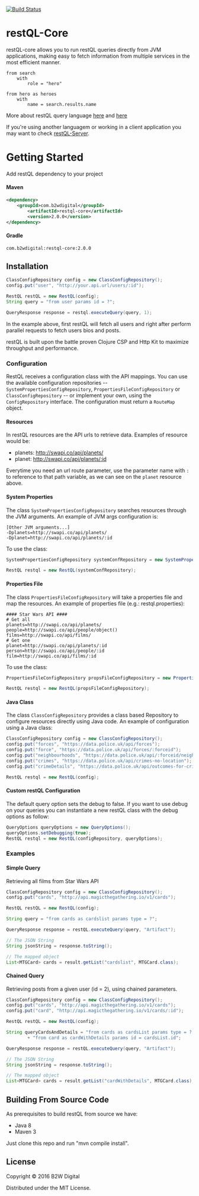 [![Build Status](https://travis-ci.org/B2W-BIT/restQL-core.svg?branch=master)](https://travis-ci.org/B2W-BIT/restQL-core)
# restQL-Core

restQL-core allows you to run restQL queries directly from JVM applications, making easy to fetch information from multiple services in the most efficient manner.

```
from search
    with
        role = "hero"

from hero as heroes
    with
        name = search.results.name
```

More about restQL query language [here](https://github.com/B2W-BIT/restQL-server/wiki/RestQL-Query-Language) and [here](http://restql.b2w.io)

If you're using another languagem or working in a client application you may want to check  [restQL-Server](https://github.com/B2W-BIT/restQL-server).

# Getting Started

Add restQL dependency to your project

#### Maven

```xml
<dependency>
	<groupId>com.b2wdigital</groupId>
        <artifactId>restql-core</artifactId>
       	<version>2.0.0</version>
</dependency>
```

#### Gradle

```
com.b2wdigital:restql-core:2.0.0
```

## Installation

```java
ClassConfigRepository config = new ClassConfigRepository();
config.put("user", "http://your.api.url/users/:id");

RestQL restQL = new RestQL(config);
String query = "from user params id = ?";

QueryResponse response = restql.executeQuery(query, 1);
```

In the example above, first restQL will fetch all users and right after perform parallel requests to fetch users bios and posts.  

restQL is built upon the battle proven Clojure CSP and Http Kit to maximize throughput and performance.

### Configuration
RestQL receives a configuration class with the API mappings. You can use the available configuration repositories -- `SystemPropertiesConfigRepository`, `PropertiesFileConfigRepository` or `ClassConfigRepository` -- or implement your own, using the `ConfigRepository` interface.
The configuration must return a `RouteMap` object.

#### Resources

In restQL resources are the API urls to retrieve data. Examples of resource would be:

+ planets: http://swapi.co/api/planets/
+ planet: http://swapi.co/api/planets/:id

Everytime you need an url route parameter, use the parameter name with `:` to reference to that path variable, as we can see on the `planet` resource above.

#### System Properties

The class `SystemPropertiesConfigRepository` searches resources through the JVM arguments.
An example of JVM args configuration is:

```
[Other JVM arguments...]
-Dplanets=http://swapi.co/api/planets/
-Dplanet=http://swapi.co/api/planets/:id
```

To use the class:

```java
SystemPropertiesConfigRepository systemConfRepository = new SystemPropertiesConfigRepository();

RestQL restql = new RestQL(systemConfRepository);
```

#### Properties File

The class `PropertiesFileConfigRepository` will take a properties file and map the resources.
An example of properties file (e.g.: restql.properties):

```properties
#### Star Wars API ####
# Get all
planets=http://swapi.co/api/planets/
people=http://swapi.co/api/people/object()
films=http://swapi.co/api/films/
# Get one
planet=http://swapi.co/api/planets/:id
person=http://swapi.co/api/people/:id
film=http://swapi.co/api/films/:id
```

To use the class:

```java
PropertiesFileConfigRepository propsFileConfigRepository = new PropertiesFileConfigRepository("resources/restql.properties");

RestQL restql = new RestQL(propsFileConfigRepository);
```

#### Java Class

The class `ClassConfigRepository` provides a class based Repository to configure resources directly using Java code.
An example of configuration using a Java class:

```java
ClassConfigRepository config = new ClassConfigRepository();
config.put("forces", "https://data.police.uk/api/forces");
config.put("force", "https://data.police.uk/api/forces/:forceid");
config.put("neighbourhoods", "https://data.police.uk/api/:forceid/neighbourhoods");
config.put("crimes", "https://data.police.uk/api/crimes-no-location");
config.put("crimeDetails", "https://data.police.uk/api/outcomes-for-crime/:persistent_id");

RestQL restql = new RestQL(config);
```

#### Custom restQL Configuration

The default query option sets the debug to false. If you want to use debug on your queries you can instantiate a new restQL class with the debug options as follow:

```java
QueryOptions queryOptions = new QueryOptions();
queryOptions.setDebugging(true);
RestQL restql = new RestQL(configRepository, queryOptions);
```
### Examples

#### Simple Query

Retrieving all films from Star Wars API

```java
ClassConfigRepository config = new ClassConfigRepository();
config.put("cards", "http://api.magicthegathering.io/v1/cards");

RestQL restQL = new RestQL(config);

String query = "from cards as cardslist params type = ?";

QueryResponse response = restQL.executeQuery(query, "Artifact");

// The JSON String
String jsonString = response.toString();

// The mapped object
List<MTGCard> cards = result.getList("cardslist", MTGCard.class);
```

#### Chained Query

Retrieving posts from a given user (id = 2), using chained parameters.

```java
ClassConfigRepository config = new ClassConfigRepository();
config.put("cards", "http://api.magicthegathering.io/v1/cards");
config.put("card", "http://api.magicthegathering.io/v1/cards/:id");

RestQL restQL = new RestQL(config);

String queryCardsAndDetails = "from cards as cardsList params type = ? \n"
        + "from card as cardWithDetails params id = cardsList.id";

QueryResponse response = restQL.executeQuery(query, "Artifact");

// The JSON String
String jsonString = response.toString();

// The mapped object
List<MTGCard> cards = result.getList("cardWithDetails", MTGCard.class);
```
## Building From Source Code

As prerequisites to build restQL from source we have:

+ Java 8
+ Maven 3

Just clone this repo and run "mvn compile install".

## License

Copyright © 2016 B2W Digital

Distributed under the MIT License.
